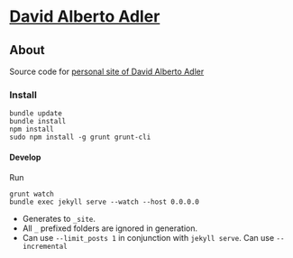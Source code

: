 # [David Alberto Adler](https://davidalbertoadler.com)

## About

Source code for [personal site of David Alberto Adler](https://davidalbertoadler.com)


### Install


	bundle update
	bundle install
	npm install
	sudo npm install -g grunt grunt-cli

#### Develop

Run

	grunt watch
	bundle exec jekyll serve --watch --host 0.0.0.0

- Generates to `_site`. 
- All `_` prefixed folders are ignored in generation.
- Can use `--limit_posts 1` in conjunction with `jekyll serve`. Can use `--incremental`

